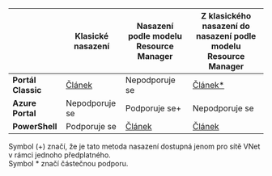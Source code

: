 |  | **Klasické nasazení** | **Nasazení podle modelu Resource Manager** | **Z klasického nasazení do nasazení podle modelu Resource Manager** |
|----------------------------------------|-------------|----------------------|---------------------------------|
| **Portál Classic** | [Článek](../articles/vpn-gateway/virtual-networks-configure-vnet-to-vnet-connection.md)  |  Nepodporuje se |  [Článek*](../articles/vpn-gateway/vpn-gateway-connect-different-deployment-models-portal.md) |
| **Azure Portal** |  Nepodporuje se | Podporuje se+ |  Nepodporuje se |
| **PowerShell** | Podporuje se | [Článek](../articles/vpn-gateway/vpn-gateway-vnet-vnet-rm-ps.md) | [Článek](../articles/vpn-gateway/vpn-gateway-connect-different-deployment-models-powershell.md)

Symbol (+) značí, že je tato metoda nasazení dostupná jenom pro sítě VNet v rámci jednoho předplatného.<br>
Symbol * značí částečnou podporu.




<!--HONumber=Sep16_HO3-->


